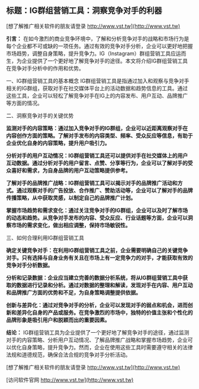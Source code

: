 ## **标题：IG群组营销工具：洞察竞争对手的利器**

[想了解推广相关软件的朋友请登录 http://www.vst.tw](http://www.vst.tw)

**引言：**
在如今激烈的商业竞争环境中，了解和分析竞争对手的战略和市场行为是每个企业都不可或缺的一项任务。通过有效的竞争对手分析，企业可以更好地把握市场趋势，调整自身策略，提升竞争力。IG（Instagram）群组营销工具应运而生，为企业提供了一个更好地了解竞争对手的途径。本文将介绍IG群组营销工具在竞争对手分析中的作用和优势。

一、IG群组营销工具的基本概念
IG群组营销工具是指通过加入和观察与竞争对手相关的IG群组，获取对手在社交媒体平台上的活动数据和趋势信息的工具。通过这些工具，企业可以轻松了解竞争对手在IG上的内容发布、用户互动、品牌推广等方面的情况。

二、洞察竞争对手的关键优势

**监测对手的内容策略：通过加入竞争对手的IG群组，企业可以近距离观察对手在内容创作方面的策略。了解对手发布的内容类型、频率、受众反应等信息，有助于企业优化自身的内容策略，提升用户吸引力。**

**分析对手的用户互动情况：IG群组营销工具还可以提供对手在社交媒体上的用户互动数据。通过分析对手的用户留言、点赞、分享等行为，企业可以了解对手的受众喜好和需求，为自身品牌的用户互动策略提供参考。**

**了解对手的品牌推广战略：IG群组营销工具可以揭示对手的品牌推广活动和方式。通过观察对手的广告投放、合作推广、赞助活动等，企业可以了解对手的品牌传播策略，从中获取灵感，以制定自己的品牌推广计划。**

**掌握市场趋势和需求变化：通过关注竞争对手的IG群组，企业可以及时了解市场的动态和趋势。从竞争对手发布的内容、受众反应、行业话题等方面，企业可以洞察市场的需求变化，做出相应调整，保持市场敏锐性。**

三、如何合理利用IG群组营销工具

**确定关键竞争对手：在利用IG群组营销工具之前，企业需要明确自己的关键竞争对手。只有选择与自身业务有关且在市场上有一定竞争力的对手，才能获取有效的竞争对手分析数据。**

**分析和记录数据：企业应当建立完善的数据分析系统，将从IG群组营销工具中获取的数据进行记录和分析。通过对数据的整理和解读，发现对手在内容、用户互动和品牌推广方面的优势和不足，为自身策略调整提供依据。**

**创新与差异化：通过对竞争对手的分析，企业可以发现对手的弱点和机会，进而创新和差异化自身的产品或服务。在竞争激烈的市场中，独特的价值主张和个性化的品牌形象是吸引用户和脱颖而出的重要因素。**

**结论：**
IG群组营销工具为企业提供了一个更好地了解竞争对手的途径，通过监测对手的内容策略、分析用户互动情况、了解品牌推广战略和掌握市场趋势，企业可以优化自身策略，提升竞争力。然而，企业在使用这些工具时需要遵守相关的法律法规和道德规范，确保合法合规的竞争对手分析活动。

[想了解推广相关软件的朋友请登录 http://www.vst.tw](http://www.vst.tw)


[访问软件官网 http://www.vst.tw](http://www.vst.tw)

